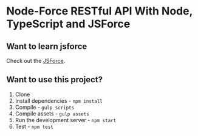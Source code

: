 # Node-Force RESTful API With Node, TypeScript and JSForce

## Want to learn jsforce 

Check out the [JSForce](https://jsforce.github.io/).

## Want to use this project?

1. Clone
1. Install dependencies - `npm install`
1. Compile - `gulp scripts`
1. Compile assets - `gulp assets`
1. Run the development server - `npm start`
1. Test - `npm test`
